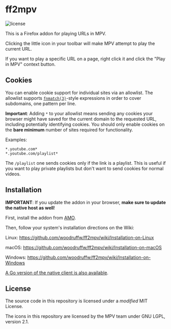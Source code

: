 ff2mpv
======

![license](https://raster.shields.io/badge/license-MIT%20with%20restrictions-green.png)

This is a Firefox addon for playing URLs in MPV.

Clicking the little icon in your toolbar will make MPV attempt to play the current URL.

If you want to play a specific URL on a page, right click it and click the "Play in MPV"
context button.

## Cookies

You can enable cookie support for individual sites via an allowlist.
The allowlist supports [`fnmatch(3)`](https://www.man7.org/linux/man-pages/man3/fnmatch.3.html)-style
expressions in order to cover subdomains, one pattern per line.

**Important**: Adding `*` to your allowlist means sending any cookies your browser
might have saved for the current domain to the requested URL, including
potentially identifying cookies. You should only enable cookies on the **bare minimum**
number of sites required for functionality.

Examples:

```
*.youtube.com*
*.youtube.com/playlist*
```

The `/playlist` one sends cookies only if the link is a playlist.
This is useful if you want to play private playlists but don't want to send cookies for normal videos.

## Installation

**IMPORTANT**: If you update the addon in your browser, **make sure to update the native host as
well**!

First, install the addon from [AMO](https://addons.mozilla.org/en-US/firefox/addon/ff2mpv/).

Then, follow your system's installation directions on the Wiki:

Linux: https://github.com/woodruffw/ff2mpv/wiki/Installation-on-Linux

macOS: https://github.com/woodruffw/ff2mpv/wiki/Installation-on-macOS

Windows: https://github.com/woodruffw/ff2mpv/wiki/Installation-on-Windows

[A Go version of the native client is also available](https://git.clsr.net/util/ff2mpv-go/).

## License

The source code in this repository is licensed under a *modified* MIT License.

The icons in this repository are licensed by the MPV team under GNU LGPL, version 2.1.

